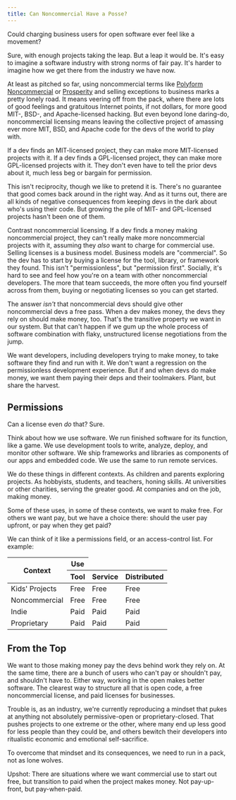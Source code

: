 ```yaml
---
title: Can Noncommercial Have a Posse?
---
```


Could charging business users for open software ever feel like a movement?

Sure, with enough projects taking the leap.  But a leap it would be.  It's easy to imagine a software industry with strong norms of fair pay.  It's harder to imagine how we get there from the industry we have now.

At least as pitched so far, using noncommercial terms like [Polyform Noncommercial](https://polyformproject.org/licenses/noncommercial/1.0.0) or [Prosperity](https://prosperitylicense.com) and selling exceptions to business marks a pretty lonely road.  It means veering off from the pack, where there are lots of good feelings and gratuitous Internet points, if not dollars, for more good MIT-, BSD-, and Apache-licensed hacking.  But even beyond lone daring-do, noncommercial licensing means leaving the collective project of amassing ever more MIT, BSD, and Apache code for the devs of the world to play with.

If a dev finds an MIT-licensed project, they can make more MIT-licensed projects with it.  If a dev finds a GPL-licensed project, they can make more GPL-licensed projects with it.  They don't even have to tell the prior devs about it, much less beg or bargain for permission.

This isn't reciprocity, though we like to pretend it is.  There's no guarantee that good comes back around in the right way.  And as it turns out, there are all kinds of negative consequences from keeping devs in the dark about who's using their code.  But growing the pile of MIT- and GPL-licensed projects hasn't been one of them.

Contrast noncommercial licensing.  If a dev finds a money making noncommercial project, they can't really make more noncommercial projects with it, assuming they _also_ want to charge for commercial use.  Selling licenses is a business model.  Business models are "commercial".  So the dev has to start by buying a license for the tool, library, or framework they found.  This isn't "permissionless", but "permission first".  Socially, it's hard to see and feel how you're on a team with other noncommercial developers.  The more that team succeeds, the more often you find yourself across from them, buying or negotiating licenses so you can get started.

The answer _isn't_ that noncommercial devs should give other noncommercial devs a free pass.  When a dev makes money, the devs they rely on should make money, too.  That's the transitive property we want in our system.  But that can't happen if we gum up the whole process of software combination with flaky, unstructured license negotiations from the jump.

We want developers, including developers trying to make money, to take software they find and run with it.  We don't want a regression on the permissionless development experience.  But if and when devs do make money, we want them paying their deps and their toolmakers.  Plant, but share the harvest.

## Permissions

Can a license even _do_ that?  Sure.

Think about how we use software.  We run finished software for its function, like a game.  We use development tools to write, analyze, deploy, and monitor other software.  We ship frameworks and libraries as components of our apps and embedded code.  We use the same to run remote services.

We do these things in different contexts.  As children and parents exploring projects.  As hobbyists, students, and teachers, honing skills.  At universities or other charities, serving the greater good.  At companies and on the job, making money.

Some of these uses, in some of these contexts, we want to make free.  For others we want pay, but we have a choice there: should the user pay upfront, or pay when they get paid?

We can think of it like a permissions field, or an access-control list.  For example:

<table>
  <thead>
    <tr><th rowspan=2>Context</th><th>Use </th>                                    </tr>
    <tr>                          <th>Tool</th><th>Service</th><th>Distributed</th></tr>
  </thead>
  <tbody>
    <tr><td>Kids' Projects   </td><td>Free</td><td>Free   </td><td>Free       </td></tr>
    <tr><td>Noncommercial    </td><td>Free</td><td>Free   </td><td>Free       </td></tr>
    <tr><td>Indie            </td><td>Paid</td><td>Paid   </td><td>Paid       </td></tr>
    <tr><td>Proprietary      </td><td>Paid</td><td>Paid   </td><td>Paid       </td></tr>
  </tbody>
</table>

## From the Top

We want to those making money pay the devs behind work they rely on.  At the same time, there are a bunch of users who can't pay or shouldn't pay, and shouldn't have to.  Either way, working in the open makes better software.  The clearest way to structure all that is open code, a free noncommercial license, and paid licenses for businesses.

Trouble is, as an industry, we're currently reproducing a mindset that pukes at anything not absolutely permissive-open or proprietary-closed.  That pushes projects to one extreme or the other, where many end up less good for less people than they could be, and others bewitch their developers into ritualistic economic and emotional self-sacrifice.

To overcome that mindset and its consequences, we need to run in a pack, not as lone wolves.

Upshot:  There are situations where we want commercial use to start out free, but transition to paid when the project makes money. Not pay-up-front, but pay-when-paid.
